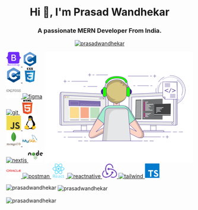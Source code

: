 <h1 align="center">Hi 👋, I'm Prasad Wandhekar</h1>
<!-- <h3 align="center">A passionate MERN Developer from India</h3>
 -->
<!-- <div align="center" "> <img src="https://65be5d6df775d9a2229d7dec--tourmaline-gumdrop-14dad4.netlify.app/images/pasha.png" height="270" width="300"  border-radius="20"> </div> -->
<h3 align="center">A passionate MERN Developer From India.</h3>





<p align="center"> <a href="https://github.com/ryo-ma/github-profile-trophy"><img src="https://github-profile-trophy.vercel.app/?username=prasadwandhekar" alt="prasadwandhekar"  /></a> </p>

<div>
  <div>
  <img align="right" alt="Coding" width="400" src="https://raw.githubusercontent.com/devSouvik/devSouvik/master/gif3.gif">
</div>
  <div align="left">
<!-- - 🔭 I’m currently working on **various projects at ToucMedia Ads**

- 🌱 I’m currently learning **MERN Stack,AWS,Web3,etc**

- 👨‍💻 All of my projects are available at [http://tinyurl.com/4uhznyfk](http://tinyurl.com/4uhznyfk)

- 💬 Ask me about **react,express,mongoDB,JS,css,etc**

- 📫 How to reach me **prasadwandhekar25@gmail.com**

- 📄 Know about my experiences [https://drive.google.com/file/d/1_y_KkpqPqE7PqKV-Ii_FSiIFvHFN1uKw/view?usp=drivesdk](https://drive.google.com/file/d/1_y_KkpqPqE7PqKV-Ii_FSiIFvHFN1uKw/view?usp=drivesdk)
 
- ⚡ Fun fact **is i am Enthusiastic coder.**
- </div>
-->

- </div>

<h3 align="left">Connect with me:</h3>
<p align="left">
<a href="https://linkedin.com/in/prasad wandhekar" target="blank"><img align="center" src="https://raw.githubusercontent.com/rahuldkjain/github-profile-readme-generator/master/src/images/icons/Social/linked-in-alt.svg" alt="prasad wandhekar" height="30" width="40" /></a>
<a href="https://instagram.com/prasad.wandhekar" target="blank"><img align="center" src="https://raw.githubusercontent.com/rahuldkjain/github-profile-readme-generator/master/src/images/icons/Social/instagram.svg" alt="prasad.wandhekar" height="30" width="40" /></a>
<a href="https://www.youtube.com/c/testygo" target="blank"><img align="center" src="https://raw.githubusercontent.com/rahuldkjain/github-profile-readme-generator/master/src/images/icons/Social/youtube.svg" alt="testygo" height="30" width="40" /></a>
<a href="https://www.codechef.com/users/prasad6544" target="blank"><img align="center" src="https://cdn.jsdelivr.net/npm/simple-icons@3.1.0/icons/codechef.svg" alt="prasad6544" height="30" width="40" /></a>
<a href="https://www.leetcode.com/prasad6544" target="blank"><img align="center" src="https://raw.githubusercontent.com/rahuldkjain/github-profile-readme-generator/master/src/images/icons/Social/leet-code.svg" alt="prasad6544" height="30" width="40" /></a>
<a href="https://discord.gg/prasad6544" target="blank"><img align="center" src="https://raw.githubusercontent.com/rahuldkjain/github-profile-readme-generator/master/src/images/icons/Social/discord.svg" alt="prasad6544" height="30" width="40" /></a>
</p>

<h3 align="left">Languages and Tools:</h3>

<!-- <a href="https://aws.amazon.com" target="_blank" rel="noreferrer"> <img src="https://raw.githubusercontent.com/devicons/devicon/master/icons/amazonwebservices/amazonwebservices-original-wordmark.svg" alt="aws" width="40" height="40"/> --!>

<p align="left">  </a> <a href="https://getbootstrap.com" target="_blank" rel="noreferrer"> <img src="https://raw.githubusercontent.com/devicons/devicon/master/icons/bootstrap/bootstrap-plain-wordmark.svg" alt="bootstrap" width="40" height="40"/> </a> <a href="https://www.cprogramming.com/" target="_blank" rel="noreferrer"> <img src="https://raw.githubusercontent.com/devicons/devicon/master/icons/c/c-original.svg" alt="c" width="40" height="40"/> </a> <a href="https://www.w3schools.com/cpp/" target="_blank" rel="noreferrer"> <img src="https://raw.githubusercontent.com/devicons/devicon/master/icons/cplusplus/cplusplus-original.svg" alt="cplusplus" width="40" height="40"/> </a> <a href="https://www.w3schools.com/css/" target="_blank" rel="noreferrer"> <img src="https://raw.githubusercontent.com/devicons/devicon/master/icons/css3/css3-original-wordmark.svg" alt="css3" width="40" height="40"/> </a> <a href="https://expressjs.com" target="_blank" rel="noreferrer"> <img src="https://raw.githubusercontent.com/devicons/devicon/master/icons/express/express-original-wordmark.svg" alt="express" width="40" height="40"/> </a> <a href="https://www.figma.com/" target="_blank" rel="noreferrer"> <img src="https://www.vectorlogo.zone/logos/figma/figma-icon.svg" alt="figma" width="40" height="40"/> </a> <a href="https://git-scm.com/" target="_blank" rel="noreferrer"> <img src="https://www.vectorlogo.zone/logos/git-scm/git-scm-icon.svg" alt="git" width="40" height="40"/> </a> <a href="https://www.w3.org/html/" target="_blank" rel="noreferrer"> <img src="https://raw.githubusercontent.com/devicons/devicon/master/icons/html5/html5-original-wordmark.svg" alt="html5" width="40" height="40"/> </a> <a href="https://developer.mozilla.org/en-US/docs/Web/JavaScript" target="_blank" rel="noreferrer"> <img src="https://raw.githubusercontent.com/devicons/devicon/master/icons/javascript/javascript-original.svg" alt="javascript" width="40" height="40"/> </a> <a href="https://www.linux.org/" target="_blank" rel="noreferrer"> <img src="https://raw.githubusercontent.com/devicons/devicon/master/icons/linux/linux-original.svg" alt="linux" width="40" height="40"/> </a> <a href="https://www.mongodb.com/" target="_blank" rel="noreferrer"> <img src="https://raw.githubusercontent.com/devicons/devicon/master/icons/mongodb/mongodb-original-wordmark.svg" alt="mongodb" width="40" height="40"/> </a> <a href="https://www.mysql.com/" target="_blank" rel="noreferrer"> <img src="https://raw.githubusercontent.com/devicons/devicon/master/icons/mysql/mysql-original-wordmark.svg" alt="mysql" width="40" height="40"/> </a> <a href="https://nextjs.org/" target="_blank" rel="noreferrer"> <img src="https://cdn.worldvectorlogo.com/logos/nextjs-2.svg" alt="nextjs" width="40" height="40"/> </a> <a href="https://nodejs.org" target="_blank" rel="noreferrer"> <img src="https://raw.githubusercontent.com/devicons/devicon/master/icons/nodejs/nodejs-original-wordmark.svg" alt="nodejs" width="40" height="40"/> </a> <a href="https://www.oracle.com/" target="_blank" rel="noreferrer"> <img src="https://raw.githubusercontent.com/devicons/devicon/master/icons/oracle/oracle-original.svg" alt="oracle" width="40" height="40"/> </a> <a href="https://postman.com" target="_blank" rel="noreferrer"> <img src="https://www.vectorlogo.zone/logos/getpostman/getpostman-icon.svg" alt="postman" width="40" height="40"/> </a> <a href="https://reactjs.org/" target="_blank" rel="noreferrer"> <img src="https://raw.githubusercontent.com/devicons/devicon/master/icons/react/react-original-wordmark.svg" alt="react" width="40" height="40"/> </a> <a href="https://reactnative.dev/" target="_blank" rel="noreferrer"> <img src="https://reactnative.dev/img/header_logo.svg" alt="reactnative" width="40" height="40"/> </a> <a href="https://redux.js.org" target="_blank" rel="noreferrer"> <img src="https://raw.githubusercontent.com/devicons/devicon/master/icons/redux/redux-original.svg" alt="redux" width="40" height="40"/> </a> <a href="https://tailwindcss.com/" target="_blank" rel="noreferrer"> <img src="https://www.vectorlogo.zone/logos/tailwindcss/tailwindcss-icon.svg" alt="tailwind" width="40" height="40"/> </a> <a href="https://www.typescriptlang.org/" target="_blank" rel="noreferrer"> <img src="https://raw.githubusercontent.com/devicons/devicon/master/icons/typescript/typescript-original.svg" alt="typescript" width="40" height="40"/> </a> </p>

<p><img align="left" src="https://github-readme-stats.vercel.app/api/top-langs?username=prasadwandhekar&show_icons=true&locale=en&layout=compact" alt="prasadwandhekar" /></p>

<p>&nbsp;<img align="center" src="https://github-readme-stats.vercel.app/api?username=prasadwandhekar&show_icons=true&locale=en" alt="prasadwandhekar" /></p>

<p><img align="center" src="https://github-readme-streak-stats.herokuapp.com/?user=prasadwandhekar&" alt="prasadwandhekar" /></p>
